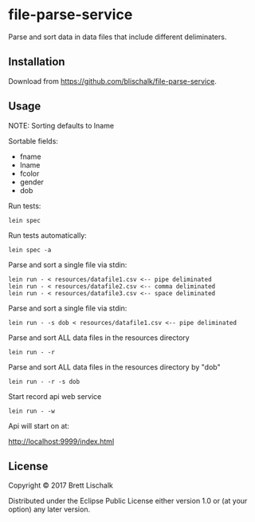 # file-parse-service

Parse and sort data in data files that include different deliminaters.

## Installation

Download from https://github.com/blischalk/file-parse-service.

## Usage

NOTE: Sorting defaults to lname

Sortable fields:

- fname
- lname
- fcolor
- gender
- dob

Run tests:

    lein spec

Run tests automatically:

    lein spec -a

Parse and sort a single file via stdin:

    lein run - < resources/datafile1.csv <-- pipe deliminated
    lein run - < resources/datafile2.csv <-- comma deliminated
    lein run - < resources/datafile3.csv <-- space deliminated


Parse and sort a single file via stdin:

    lein run - -s dob < resources/datafile1.csv <-- pipe deliminated

Parse and sort ALL data files in the resources directory

    lein run - -r


Parse and sort ALL data files in the resources directory by "dob"

    lein run - -r -s dob

Start record api web service

    lein run - -w

Api will start on at:

[http://localhost:9999/index.html](http://localhost:9999/index.html)

## License

Copyright © 2017 Brett Lischalk

Distributed under the Eclipse Public License either version 1.0 or (at
your option) any later version.
